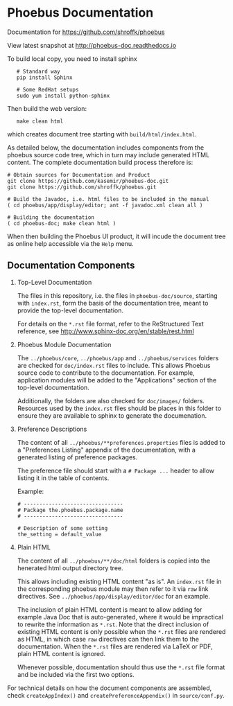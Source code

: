 Phoebus Documentation
=====================

Documentation for https://github.com/shroffk/phoebus

View latest snapshot at http://phoebus-doc.readthedocs.io

To build local copy, you need to install sphinx
```
   # Standard way
   pip install Sphinx

   # Some RedHat setups
   sudo yum install python-sphinx
```

Then build the web version:
```
   make clean html
```

which creates document tree starting with `build/html/index.html`.

As detailed below, the documentation includes components from the phoebus source code tree,
which in turn may include generated HTML content.
The complete documentation build process therefore is:
```
# Obtain sources for Documentation and Product
git clone https://github.com/kasemir/phoebus-doc.git
git clone https://github.com/shroffk/phoebus.git

# Build the Javadoc, i.e. html files to be included in the manual
( cd phoebus/app/display/editor; ant -f javadoc.xml clean all )

# Building the documentation
( cd phoebus-doc; make clean html )
```

When then building the Phoebus UI product, it will incude the document tree
as online help accessible via the `Help` menu.


Documentation Components
------------------------

1) Top-Level Documentation

   The files in this repository, i.e. the files in `phoebus-doc/source`, starting with `index.rst`,
   form the basis of the documentation tree, meant to provide the top-level documentation.
   
   For details on the `*.rst` file format, refer to the
   ReStructured Text reference, see http://www.sphinx-doc.org/en/stable/rest.html

2) Phoebus Module Documentation

   The `../phoebus/core`, `../phoebus/app` and `../phoebus/services`
   folders are checked for `doc/index.rst` files to include.
   This allows Phoebus source code to contribute to the documentation.
   For example, application modules will be added
   to the "Applications" section of the top-level documentation.
   
   Additionally, the folders are also checked for `doc/images/` folders.
   Resources used by the `index.rst` files should be places in this folder to 
   ensure they are available to sphinx to generate the documenation.

3) Preference Descriptions

   The content of all `../phoebus/**preferences.properties` files
   is added to a "Preferences Listing" appendix of the documentation,
   with a generated listing of preference packages.
   
   The preference file should start with a `# Package ...` header
   to allow listing it in the table of contents.
   
   Example:
   
   ```
   # --------------------------------
   # Package the.phoebus.package.name
   # --------------------------------
   
   # Description of some setting
   the_setting = default_value
   ```
   
4) Plain HTML

   The content of all `../phoebus/**/doc/html` folders is copied into the
   henerated html output directory tree.
   
   This allows including existing HTML content "as is".
   An `index.rst` file in the corresponding phoebus module may then refer
   to it via `raw` link directives.
   See `../phoebus/app/display/editor/doc` for an example.
   
   The inclusion of plain HTML content is meant to allow adding for example
   Java Doc that is auto-generated, where it would be impractical to rewrite
   the information as `*.rst`.
   Note that the direct inclusion of existing HTML content is only possible when the
   `*.rst` files are rendered as HTML, in which case `raw` directives can
   then link them to the documentation.
   When the `*.rst` files are rendered via LaTeX or PDF, plain HTML content is ignored.
   
   Whenever possible, documentation should thus use the `*.rst` file format
   and be included via the first two options.
   

For technical details on how the document components are assembled,
check `createAppIndex()` and `createPreferenceAppendix()` in `source/conf.py`.



